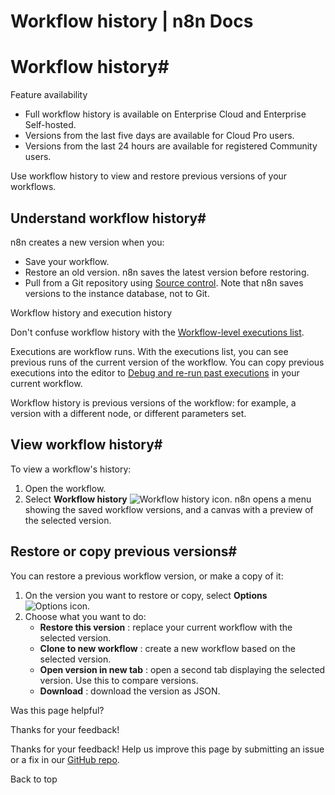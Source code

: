 # Workflow history | n8n Docs

[ ](https://github.com/n8n-io/n8n-docs/edit/main/docs/workflows/history.md "Edit this page")

# Workflow history#

Feature availability

  * Full workflow history is available on Enterprise Cloud and Enterprise Self-hosted.
  * Versions from the last five days are available for Cloud Pro users.
  * Versions from the last 24 hours are available for registered Community users.

Use workflow history to view and restore previous versions of your workflows. 

## Understand workflow history#

n8n creates a new version when you:

  * Save your workflow.
  * Restore an old version. n8n saves the latest version before restoring.
  * Pull from a Git repository using [Source control](../../source-control-environments/). Note that n8n saves versions to the instance database, not to Git.

Workflow history and execution history

Don't confuse workflow history with the [Workflow-level executions list](../executions/single-workflow-executions/).

Executions are workflow runs. With the executions list, you can see previous runs of the current version of the workflow. You can copy previous executions into the editor to [Debug and re-run past executions](../executions/debug/) in your current workflow.

Workflow history is previous versions of the workflow: for example, a version with a different node, or different parameters set.

## View workflow history#

To view a workflow's history:

  1. Open the workflow.
  2. Select **Workflow history** ![Workflow history icon](../../_images/common-icons/workflow-history.png). n8n opens a menu showing the saved workflow versions, and a canvas with a preview of the selected version.

## Restore or copy previous versions#

You can restore a previous workflow version, or make a copy of it:

  1. On the version you want to restore or copy, select **Options** ![Options icon](../../_images/common-icons/three-dot-options-menu.png).
  2. Choose what you want to do:
     * **Restore this version** : replace your current workflow with the selected version.
     * **Clone to new workflow** : create a new workflow based on the selected version.
     * **Open version in new tab** : open a second tab displaying the selected version. Use this to compare versions.
     * **Download** : download the version as JSON.

Was this page helpful? 

Thanks for your feedback! 

Thanks for your feedback! Help us improve this page by submitting an issue or a fix in our [GitHub repo](https://github.com/n8n-io/n8n-docs). 

Back to top